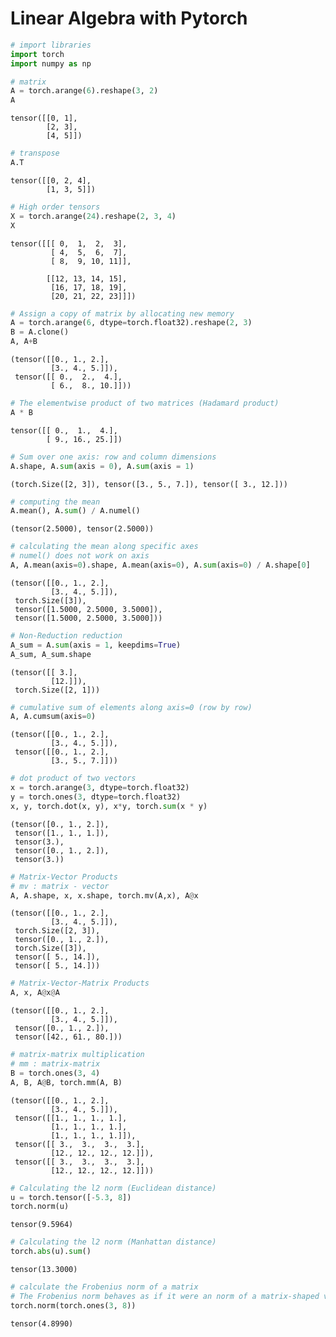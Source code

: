 # Linear Algebra with Pytorch


```python
# import libraries
import torch
import numpy as np
```


```python
# matrix
A = torch.arange(6).reshape(3, 2)
A
```




    tensor([[0, 1],
            [2, 3],
            [4, 5]])




```python
# transpose
A.T
```




    tensor([[0, 2, 4],
            [1, 3, 5]])




```python
# High order tensors 
X = torch.arange(24).reshape(2, 3, 4)
X
```




    tensor([[[ 0,  1,  2,  3],
             [ 4,  5,  6,  7],
             [ 8,  9, 10, 11]],
    
            [[12, 13, 14, 15],
             [16, 17, 18, 19],
             [20, 21, 22, 23]]])




```python
# Assign a copy of matrix by allocating new memory
A = torch.arange(6, dtype=torch.float32).reshape(2, 3)
B = A.clone()
A, A+B
```




    (tensor([[0., 1., 2.],
             [3., 4., 5.]]),
     tensor([[ 0.,  2.,  4.],
             [ 6.,  8., 10.]]))




```python
# The elementwise product of two matrices (Hadamard product)
A * B
```




    tensor([[ 0.,  1.,  4.],
            [ 9., 16., 25.]])




```python
# Sum over one axis: row and column dimensions 
A.shape, A.sum(axis = 0), A.sum(axis = 1)
```




    (torch.Size([2, 3]), tensor([3., 5., 7.]), tensor([ 3., 12.]))




```python
# computing the mean
A.mean(), A.sum() / A.numel()
```




    (tensor(2.5000), tensor(2.5000))




```python
# calculating the mean along specific axes
# numel() does not work on axis
A, A.mean(axis=0).shape, A.mean(axis=0), A.sum(axis=0) / A.shape[0]
```




    (tensor([[0., 1., 2.],
             [3., 4., 5.]]),
     torch.Size([3]),
     tensor([1.5000, 2.5000, 3.5000]),
     tensor([1.5000, 2.5000, 3.5000]))




```python
# Non-Reduction reduction
A_sum = A.sum(axis = 1, keepdims=True)
A_sum, A_sum.shape
```




    (tensor([[ 3.],
             [12.]]),
     torch.Size([2, 1]))




```python
# cumulative sum of elements along axis=0 (row by row)
A, A.cumsum(axis=0)
```




    (tensor([[0., 1., 2.],
             [3., 4., 5.]]),
     tensor([[0., 1., 2.],
             [3., 5., 7.]]))




```python
# dot product of two vectors
x = torch.arange(3, dtype=torch.float32)
y = torch.ones(3, dtype=torch.float32)
x, y, torch.dot(x, y), x*y, torch.sum(x * y)
```




    (tensor([0., 1., 2.]),
     tensor([1., 1., 1.]),
     tensor(3.),
     tensor([0., 1., 2.]),
     tensor(3.))




```python
# Matrix-Vector Products
# mv : matrix - vector
A, A.shape, x, x.shape, torch.mv(A,x), A@x
```




    (tensor([[0., 1., 2.],
             [3., 4., 5.]]),
     torch.Size([2, 3]),
     tensor([0., 1., 2.]),
     torch.Size([3]),
     tensor([ 5., 14.]),
     tensor([ 5., 14.]))




```python
# Matrix-Vector-Matrix Products
A, x, A@x@A
```




    (tensor([[0., 1., 2.],
             [3., 4., 5.]]),
     tensor([0., 1., 2.]),
     tensor([42., 61., 80.]))




```python
# matrix-matrix multiplication
# mm : matrix-matrix 
B = torch.ones(3, 4)
A, B, A@B, torch.mm(A, B)
```




    (tensor([[0., 1., 2.],
             [3., 4., 5.]]),
     tensor([[1., 1., 1., 1.],
             [1., 1., 1., 1.],
             [1., 1., 1., 1.]]),
     tensor([[ 3.,  3.,  3.,  3.],
             [12., 12., 12., 12.]]),
     tensor([[ 3.,  3.,  3.,  3.],
             [12., 12., 12., 12.]]))




```python
# Calculating the l2 norm (Euclidean distance)
u = torch.tensor([-5.3, 8])
torch.norm(u)
```




    tensor(9.5964)




```python
# Calculating the l2 norm (Manhattan distance)
torch.abs(u).sum()
```




    tensor(13.3000)




```python
# calculate the Frobenius norm of a matrix
# The Frobenius norm behaves as if it were an norm of a matrix-shaped vector
torch.norm(torch.ones(3, 8))
```




    tensor(4.8990)


